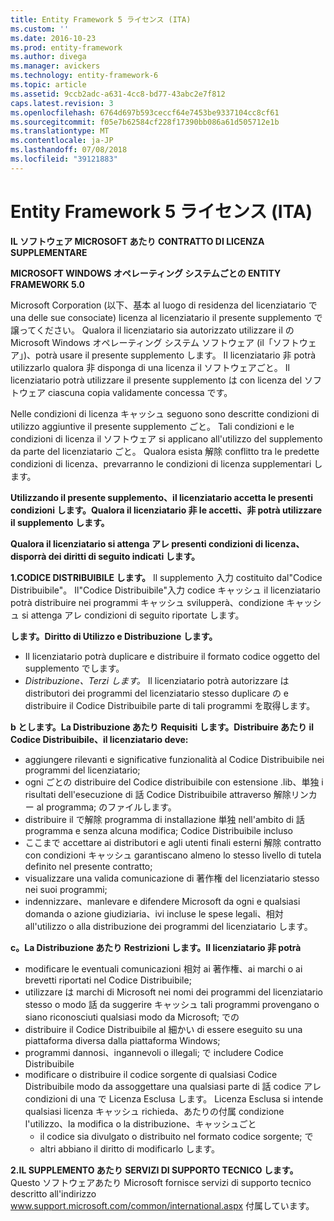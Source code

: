 ```yaml
---
title: Entity Framework 5 ライセンス (ITA)
ms.custom: ''
ms.date: 2016-10-23
ms.prod: entity-framework
ms.author: divega
ms.manager: avickers
ms.technology: entity-framework-6
ms.topic: article
ms.assetid: 9ccb2adc-a631-4cc8-bd77-43abc2e7f812
caps.latest.revision: 3
ms.openlocfilehash: 6764d697b593ceccf64e7453be9337104cc8cf61
ms.sourcegitcommit: f05e7b62584cf228f17390bb086a61d505712e1b
ms.translationtype: MT
ms.contentlocale: ja-JP
ms.lasthandoff: 07/08/2018
ms.locfileid: "39121883"
---
```

# <a name="entity-framework-5-license-ita"></a>Entity Framework 5 ライセンス (ITA)
**IL ソフトウェア MICROSOFT あたり CONTRATTO DI LICENZA SUPPLEMENTARE**

**MICROSOFT WINDOWS オペレーティング システムごとの ENTITY FRAMEWORK 5.0**

Microsoft Corporation (以下、基本 al luogo di residenza del licenziatario で una delle sue consociate) licenza al licenziatario il presente supplemento で譲ってください。 Qualora il licenziatario sia autorizzato utilizzare il の Microsoft Windows オペレーティング システム ソフトウェア (il「ソフトウェア」)、potrà usare il presente supplemento します。 Il licenziatario 非 potrà utilizzarlo qualora 非 disponga di una licenza il ソフトウェアごと。 Il licenziatario potrà utilizzare il presente supplemento は con licenza del ソフトウェア ciascuna copia validamente concessa です。

Nelle condizioni di licenza キャッシュ seguono sono descritte condizioni di utilizzo aggiuntive il presente supplemento ごと。 Tali condizioni e le condizioni di licenza il ソフトウェア si applicano all'utilizzo del supplemento da parte del licenziatario ごと。 Qualora esista 解除 conflitto tra le predette condizioni di licenza、prevarranno le condizioni di licenza supplementari します。

**Utilizzando il presente supplemento、il licenziatario accetta le presenti condizioni します。Qualora il licenziatario 非 le accetti、非 potrà utilizzare il supplemento します。**

**Qualora il licenziatario si attenga アレ presenti condizioni di licenza、disporrà dei diritti di seguito indicati します。**

**1.CODICE DISTRIBUIBILE します。** Il supplemento 入力 costituito dal"Codice Distribuibile"。 Il"Codice Distribuibile"入力 codice キャッシュ il licenziatario potrà distribuire nei programmi キャッシュ svilupperà、condizione キャッシュ si attenga アレ condizioni di seguito riportate します。

**します。Diritto di Utilizzo e Distribuzione します。**

-   Il licenziatario potrà duplicare e distribuire il formato codice oggetto del supplemento でします。
-   *Distribuzione、Terzi します。* Il licenziatario potrà autorizzare は distributori dei programmi del licenziatario stesso duplicare の e distribuire il Codice Distribuibile parte di tali programmi を取得します。

**b とします。La Distribuzione あたり Requisiti します。Distribuire あたり il Codice Distribuibile、il licenziatario deve:**

-   aggiungere rilevanti e significative funzionalità al Codice Distribuibile nei programmi del licenziatario;
-   ogni ごとの distribuire del Codice distribuibile con estensione .lib、単独 i risultati dell'esecuzione di 話 Codice Distribuibile attraverso 解除リンカー al programma; のファイルします。
-   distribuire il で解除 programma di installazione 単独 nell'ambito di 話 programma e senza alcuna modifica; Codice Distribuibile incluso
-   ここまで accettare ai distributori e agli utenti finali esterni 解除 contratto con condizioni キャッシュ garantiscano almeno lo stesso livello di tutela definito nel presente contratto;
-   visualizzare una valida comunicazione di 著作権 del licenziatario stesso nei suoi programmi;
-   indennizzare、manlevare e difendere Microsoft da ogni e qualsiasi domanda o azione giudiziaria、ivi incluse le spese legali、相対 all'utilizzo o alla distribuzione dei programmi del licenziatario します。

**c。La Distribuzione あたり Restrizioni します。Il licenziatario 非 potrà**

-   modificare le eventuali comunicazioni 相対 ai 著作権、ai marchi o ai brevetti riportati nel Codice Distribuibile;
-   utilizzare は marchi di Microsoft nei nomi dei programmi del licenziatario stesso o modo 話 da suggerire キャッシュ tali programmi provengano o siano riconosciuti qualsiasi modo da Microsoft; での
-   distribuire il Codice Distribuibile al 細かい di essere eseguito su una piattaforma diversa dalla piattaforma Windows;
-   programmi dannosi、ingannevoli o illegali; で includere Codice Distribuibile
-   modificare o distribuire il codice sorgente di qualsiasi Codice Distribuibile modo da assoggettare una qualsiasi parte di 話 codice アレ condizioni di una で Licenza Esclusa します。 Licenza Esclusa si intende qualsiasi licenza キャッシュ richieda、あたりの付属 condizione l'utilizzo、la modifica o la distribuzione、キャッシュごと
    -   il codice sia divulgato o distribuito nel formato codice sorgente; で
    -   altri abbiano il diritto di modificarlo します。

**2.IL SUPPLEMENTO あたり SERVIZI DI SUPPORTO TECNICO します。** Questo ソフトウェアあたり Microsoft fornisce servizi di supporto tecnico descritto all'indirizzo www.support.microsoft.com/common/international.aspx 付属しています。
